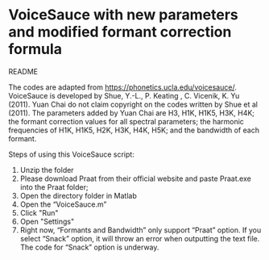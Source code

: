 # VoiceSauce with new parameters and modified formant correction formula
README

The codes are adapted from https://phonetics.ucla.edu/voicesauce/. VoiceSauce is developed by Shue, Y.-L., P. Keating , C. Vicenik, K. Yu (2011). Yuan Chai do not claim copyright on the codes written by Shue et al (2011). The parameters added by Yuan Chai are H3, H1K, H1K5, H3K, H4K; the formant correction values for all spectral parameters; the harmonic frequencies of H1K, H1K5, H2K, H3K, H4K, H5K; and the bandwidth of each formant.

Steps of using this VoiceSauce script:
1. Unzip the folder
2. Please download Praat from their official website and paste Praat.exe into the Praat folder;
3. Open the directory folder in Matlab
4. Open the “VoiceSauce.m”
5. Click "Run"
6. Open "Settings"
7. Right now, “Formants and Bandwidth” only support “Praat” option. If you select “Snack” option, it will throw an error when outputting the text file. The code for “Snack” option is underway.
